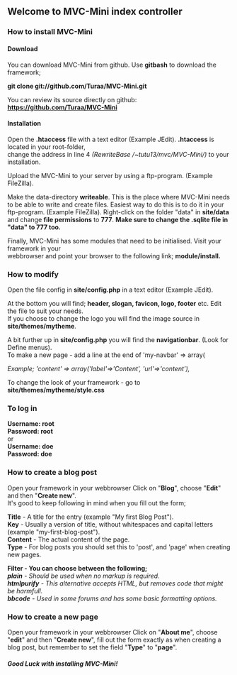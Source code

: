 <h2>Welcome to MVC-Mini index controller</h2>


<h3>How to install MVC-Mini</h3>

<h4>Download</h4>

You can download MVC-Mini from github. Use <b>gitbash</b> to download the framework;

<b>git clone git://github.com/Turaa/MVC-Mini.git</b>

You can review its source directly on github: <b>https://github.com/Turaa/MVC-Mini</b>

<h4>Installation</h4>

Open the <b>.htaccess</b> file with a text editor (Example JEdit). <b>.htaccess</b> is located in your root-folder,
<br>change the address in line 4 <i>(RewriteBase /~tutu13/mvc/MVC-Mini/)</i> to your installation.
<p>
Upload the MVC-Mini to your server by using a ftp-program. (Example FileZilla).
<p>
Make the data-directory <b>writeable</b>. This is the place where MVC-Mini needs to be able to write and create files.  
Easiest way to do this is to do it in your ftp-program. (Example FileZilla).
Right-click on the folder "data" in <b>site/data</b> 
<br>and change <b>file permissions</b> to <b>777</b>. <b>Make sure to change the .sqlite file in "data" to 777 too.</b>
<p>

Finally, MVC-Mini has some modules that need to be initialised. Visit your framework in your 
<br>webbrowser and point your browser to the following link; <b>module/install.</b>

<h3>How to modify</h3>

Open the file config in <b>site/config.php</b> in a text editor (Example JEdit).

At the bottom you will find; <b>header, slogan, favicon, logo, footer</b> etc. Edit the file to suit your needs. 
<br>If you choose to change the logo you will find the image source in <b>site/themes/mytheme</b>.
 
<p>A bit further up in <b>site/config.php</b> you will find the <b>navigationbar</b>. (Look for Define menus). 
<br>To make a new page - add a line at the end of 'my-navbar' => array(

<i>Example; 'content' => array('label'=>'Content', 'url'=>'content'),</i>


To change the look of your framework - go to <b>site/themes/mytheme/style.css</b>

<h3>To log in</h3>
<b>Username: root
<br>Password: root
<br></b>
or
<br><b>
Username: doe
<br>Password: doe</b>


<h3>How to create a blog post</h3>

Open your framework in your webbrowser
Click on "<b>Blog</b>", choose "<b>Edit</b>" and then "<b>Create new</b>". 
<br>It's good to keep following in mind when you fill out the form;

<b>Title</b> - A title for the entry (example "My first Blog Post").
<br><b>Key</b> - Usually a version of title, without whitespaces and capital letters (example "my-first-blog-post").
<br><b>Content</b> - The actual content of the page.
<br><b>Type</b> - For blog posts you should set this to 'post', and 'page' when creating new pages.

<b>Filter - You can choose between the following;</b>
<br><i><b>plain</b> - Should be used when no markup is required.
<br><b>htmlpurify</b> - This alternative accepts HTML, but removes code that might be harmfull.
<br><b>bbcode</b> - Used in some forums and has some basic formatting options.</i>

<h3>How to create a new page</h3>

Open your framework in your webbrowser
Click on "<b>About me</b>", choose "<b>edit</b>" and then "<b>Create new</b>", fill out the form exactly as when creating a blog post, 
but remember to set the field "<b>Type</b>" to "<b>page</b>".

<h5>Good Luck with installing MVC-Mini!</h5>
